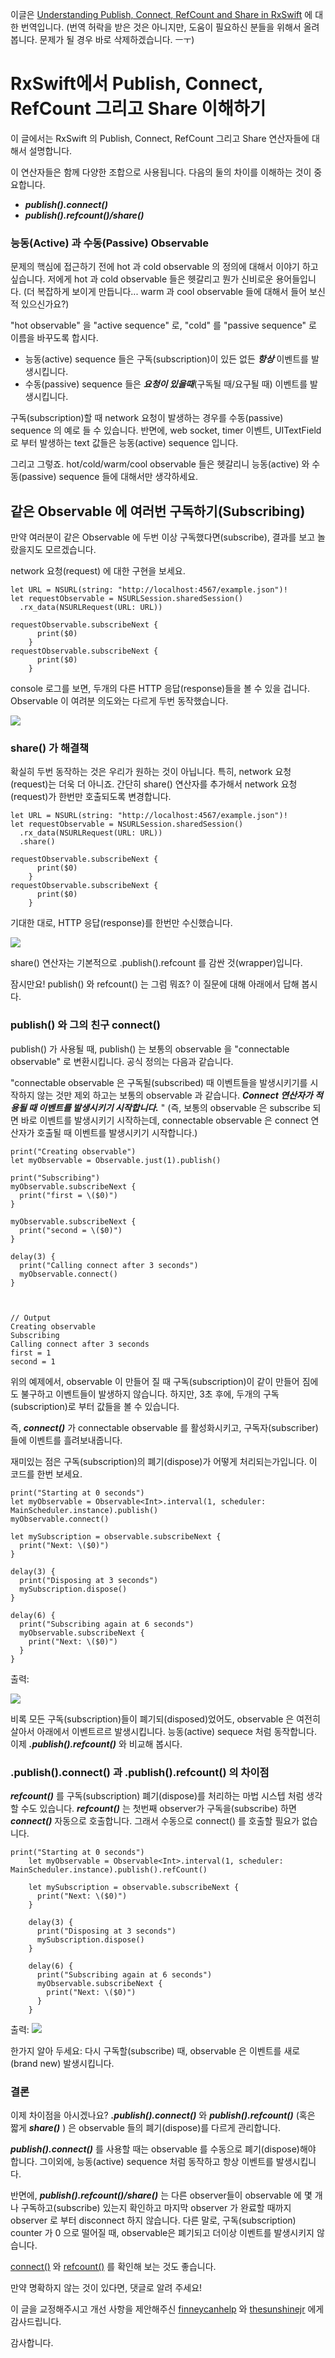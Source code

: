 이글은 [Understanding Publish, Connect, RefCount and Share in RxSwift](http://www.tailec.com/blog/understanding-publish-connect-refcount-share) 에 대한 번역입니다.
(번역 허락을 받은 것은 아니지만, 도움이 필요하신 분들을 위해서 올려봅니다. 문제가 될 경우 바로 삭제하겠습니다. ㅡㅜ)

# RxSwift에서 Publish, Connect, RefCount 그리고 Share 이해하기

이 글에서는 RxSwift 의 Publish, Connect, RefCount 그리고 Share 연산자들에 대해서 설명합니다.

이 연산자들은 함께 다양한 조합으로 사용됩니다.
다음의 둘의 차이를 이해하는 것이 중요합니다.
- ***publish().connect()***
- ***publish().refcount()/share()***

### 능동(Active) 과 수동(Passive) Observable

문제의 핵심에 접근하기 전에 hot 과 cold observable 의 정의에 대해서 이야기 하고 싶습니다. 저에게 hot 과 cold observable 들은 헷갈리고 뭔가 신비로운 용어들입니다. (더 복잡하게 보이게 만듭니다... warm 과 cool observable 들에 대해서 들어 보신적 있으신가요?)

"hot observable" 을 "active sequence" 로, "cold" 를  "passive sequence" 로 이름을 바꾸도록 합시다.
- 능동(active) sequence 들은 구독(subscription)이 있든 없든 ***항상*** 이벤트를 발생시킵니다.
- 수동(passive) sequence 들은 ***요청이 있을때***(구독될 때/요구될 때) 이벤트를 발생시킵니다.

구독(subscription)할 때 network 요청이 발생하는 경우를 수동(passive) sequence 의 예로 들 수 있습니다. 반면에, web socket, timer 이벤트, UITextField 로 부터 발생하는 text 값들은 능동(active) sequence 입니다.

그리고 그렇죠. hot/cold/warm/cool observable 들은 헷갈리니 능동(active) 와 수동(passive) sequence 들에 대해서만 생각하세요.

## 같은 Observable 에 여러번 구독하기(Subscribing)

만약 여러분이 같은 Observable 에 두번 이상 구독했다면(subscribe), 결과를 보고 놀랐을지도 모르겠습니다.

network 요청(request) 에 대한 구현을 보세요.
```
let URL = NSURL(string: "http://localhost:4567/example.json")!
let requestObservable = NSURLSession.sharedSession()
  .rx_data(NSURLRequest(URL: URL))

requestObservable.subscribeNext {
      print($0)
    }
requestObservable.subscribeNext {
      print($0)
    }
```
console 로그를 보면, 두개의 다른 HTTP 응답(response)들을 볼 수 있을 겁니다.
Observable 이 여려분 의도와는 다르게 두번 동작했습니다.

<img src="http://www.tailec.com/images/console-log-1.png"/>

### share() 가 해결책

확실히 두번 동작하는 것은 우리가 원하는 것이 아닙니다. 특히, network 요청(request)는 더욱 더 아니죠. 간단히 share() 연산자를 추가해서 network 요청(request)가 한번만 호출되도록 변경합니다.

```
let URL = NSURL(string: "http://localhost:4567/example.json")!
let requestObservable = NSURLSession.sharedSession()
  .rx_data(NSURLRequest(URL: URL))
  .share()

requestObservable.subscribeNext {
      print($0)
    }
requestObservable.subscribeNext {
      print($0)
    }
```

기대한 대로, HTTP 응답(response)를 한번만 수신했습니다.

<img src="http://www.tailec.com/images/console-log-2.png"/>

share() 연산자는 기본적으로 .publish().refcount 를 감싼 것(wrapper)입니다.

잠시만요! publish() 와 refcount() 는 그럼 뭐죠? 이 질문에 대해 아래에서 답해 봅시다.

### publish() 와 그의 친구 connect()

publish() 가 사용될 때, publish() 는 보통의 observable 을 "connectable observable" 로 변환시킵니다. 공식 정의는 다음과 같습니다.

"connectable observable 은 구독될(subscribed) 때 이벤트들을 발생시키기를 시작하지 않는 것만 제외 하고는 보통의 observable 과 같습니다. ***Connect 연산자가 적용될 때 이벤트를 발생시키기 시작합니다.*** "
(즉, 보통의 observable 은 subscribe 되면 바로 이벤트를 발생시키기 시작하는데,
  connectable observable 은 connect 연산자가 호출될 때 이벤트를 발생시키기 시작합니다.)

```
print("Creating observable")
let myObservable = Observable.just(1).publish()

print("Subscribing")
myObservable.subscribeNext {
  print("first = \($0)")
}

myObservable.subscribeNext {
  print("second = \($0)")
}

delay(3) {
  print("Calling connect after 3 seconds")
  myObservable.connect()
}



// Output
Creating observable
Subscribing
Calling connect after 3 seconds
first = 1
second = 1
```

위의 예제에서, observable 이 만들어 질 때 구독(subscription)이 같이 만들어 짐에도 불구하고 이벤트들이 발생하지 않습니다. 하지만, 3초 후에, 두개의 구독(subscription)로 부터 값들을 볼 수 있습니다.

즉, ***connect()*** 가 connectable observable 를 활성화시키고, 구독자(subscriber)들에 이벤트를 흘려보내줍니다.

재미있는 점은 구독(subscription)의 폐기(dispose)가 어떻게 처리되는가입니다.
이 코드를 한번 보세요.

```
print("Starting at 0 seconds")
let myObservable = Observable<Int>.interval(1, scheduler: MainScheduler.instance).publish()
myObservable.connect()

let mySubscription = observable.subscribeNext {
  print("Next: \($0)")
}

delay(3) {
  print("Disposing at 3 seconds")
  mySubscription.dispose()
}

delay(6) {
  print("Subscribing again at 6 seconds")
  myObservable.subscribeNext {
    print("Next: \($0)")
  }
}
```

출력:

<img src="http://www.tailec.com/images/publish-connect.gif"/>

비록 모든 구독(subscription)들이 폐기되(disposed)었어도, observable 은 여전히 살아서 아래에서 이벤트르르 발생시킵니다. 능동(active) sequece 처럼 동작합니다. 이제 ***.publish().refcount()*** 와 비교해 봅시다.

### .publish().connect() 과 .publish().refcount() 의 차이점

***refcount()*** 를 구독(subscription) 폐기(dispose)를 처리하는 마법 시스텝 처럼 생각할 수도 있습니다. ***refcount()*** 는 첫번째 observer가 구독을(subscribe) 하면 ***connect()*** 자동으로 호출합니다. 그래서 수동으로 connect() 를 호출할 필요가 없습니다.

```
print("Starting at 0 seconds")
    let myObservable = Observable<Int>.interval(1, scheduler: MainScheduler.instance).publish().refCount()

    let mySubscription = observable.subscribeNext {
      print("Next: \($0)")
    }

    delay(3) {
      print("Disposing at 3 seconds")
      mySubscription.dispose()
    }

    delay(6) {
      print("Subscribing again at 6 seconds")
      myObservable.subscribeNext {
        print("Next: \($0)")
      }
    }
```

출력:
<img src="http://www.tailec.com/images/publish-refcount.gif"/>

한가지 알아 두세요: 다시 구독할(subscribe) 때, observable 은 이벤트를 새로(brand new) 발생시킵니다.

### 결론

이제 차이점을 아시겠나요? ***.publish().connect()*** 와 ***publish().refcount()*** (혹은 짧게 ***share()*** ) 은 observable 들의 폐기(dispose)를 다르게 관리합니다.

***publish().connect()*** 를 사용할 때는 observable 를 수동으로 폐기(dispose)해야 합니다. 그이외에, 능동(active) sequence 처럼 동작하고 항상 이벤트를 발생시킵니다.

반면에, ***publish().refcount()/share()*** 는 다른 observer들이 observable 에 몇 개나 구독하고(subscribe) 있는지 확인하고 마지막 observer 가 완료할 때까지 observer 로 부터 disconnect 하지 않습니다.
다른 말로, 구독(subscription) counter 가 0 으로 떨어질 때, observable은 폐기되고 더이상 이벤트를 발생시키지 않습니다.

[connect()](http://reactivex.io/documentation/operators/connect.html) 와 [refcount()](http://reactivex.io/documentation/operators/refcount.html) 를 확인해 보는 것도 좋습니다.

만약 명확하지 않는 것이 있다면, 댓글로 알려 주세요!

이 글을 교정해주시고 개선 사항을 제안해주신 [finneycanhelp](https://twitter.com/finneycanhelp) 와  [thesunshinejr](https://twitter.com/thesunshinejr) 에게 감사드립니다.

감사합니다.
